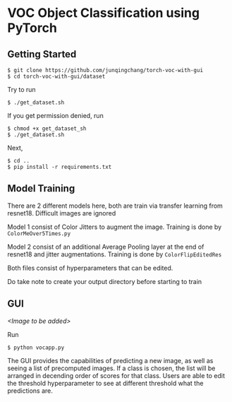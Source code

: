 # VOC Object Classification using PyTorch

## Getting Started
```
$ git clone https://github.com/junqingchang/torch-voc-with-gui
$ cd torch-voc-with-gui/dataset
```

Try to run
```
$ ./get_dataset.sh
```

If you get permission denied, run
```
$ chmod +x get_dataset_sh
$ ./get_dataset.sh
```

Next,

```
$ cd ..
$ pip install -r requirements.txt
```

## Model Training
There are 2 different models here, both are train via transfer learning from resnet18. Difficult images are ignored

Model 1 consist of Color Jitters to augment the image.
Training is done by `ColorMeOver5Times.py`

Model 2 consist of an additional Average Pooling layer at the end of resnet18 and jitter augmentations. Training is done by `ColorFlipEditedRes`

Both files consist of hyperparameters that can be edited. 

Do take note to create your output directory before starting to train

## GUI
_\<Image to be added>_

Run 
```
$ python vocapp.py
```

The GUI provides the capabilities of predicting a new image, as well as seeing a list of precomputed images. If a class is chosen, the list will be arranged in decending order of scores for that class. Users are able to edit the threshold hyperparameter to see at different threshold what the predictions are.
